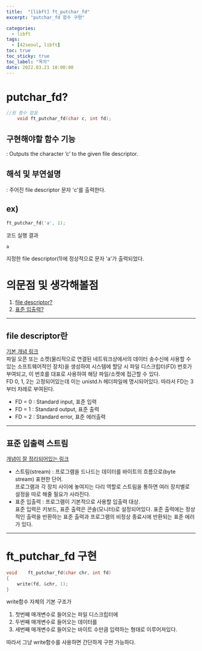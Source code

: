 ```yaml
---
title:  "[libft] ft_putchar_fd"
excerpt: "putchar_fd 함수 구현"

categories:
  - libft
tags:
  - [42seoul, libft]
toc: true
toc_sticky: true
toc_label: "목차"
date: 2022.03.21 18:00:00
---
```


# putchar_fd?

```c
//원 함수 없음
    void ft_putchar_fd(char c, int fd);
```

## 구현해야할 함수 기능    
:  Outputs the character ’c’ to the given file descriptor.    

## 해석 및 부연설명    
:  주어진 file descriptor 문자 'c'를 출력한다.    

## ex)    
```c
ft_putchar_fd('a', 1);

```
코드 실행 결과
```c
a
```
지정한 file descriptor(1)에 정상적으로 문자 'a'가 출력되었다.    

# 의문점 및 생각해볼점    
1. [file descriptor?](#file-descriptor란)
2. [표준 입출력?](#표준-입출력-스트림)

***

## file descriptor란
[기본 개념 링크](https://code4human.tistory.com/123)    
파일 오픈 또는 소켓(물리적으로 연결된 네트워크상에서의 데이터 송수신에 사용할 수 있는 소프트웨어적인 장치)을 생성하여 시스템에 할당 시 파일 디스크립터(FD) 번호가 부여되고, 이 번호를 대표로 사용하여 해당 파일/소켓에 접근할 수 있다.    
FD 0, 1, 2는 고정되어있는데 이는 unistd.h 헤더파일에 명시되어있다. 따라서 FD는 3부터 차례로 부여된다.    
* FD = 0 : Standard input, 표준 입력    
* FD = 1 : Standard output, 표준 출력    
* FD = 2 : Standard error, 표준 에러출력    

***

## 표준 입출력 스트림
[개념이 잘 정리되어있는 링크](https://shoark7.github.io/programming/knowledge/what-is-standard-stream)    
* 스트림(stream) :  프로그램을 드나드는 데이터를 바이트의 흐름으로(byte stream) 표현한 단어.    
프로그램과 각 장치 사이에 놓여지는 다리 역할로 스트림을 통하면 여러 장치별로 설정을 따로 해줄 필요가 사라진다.    
* 표준 입출력 : 프로그램이 기본적으로 사용할 입출력 대상.    
표준 입력은 키보드, 표준 출력은 콘솔(모니터)로 설정되어있다. 표준 출력에는 정상적인 출력을 반환하는 표준 출력과 프로그램의 비정상 종료시에 반환되는 표준 에러가 있다.    

***

# ft_putchar_fd 구현

```c
void	ft_putchar_fd(char chr, int fd)
{
	write(fd, &chr, 1);
}

```
write함수 자체의 기본 구조가 
1. 첫번째 매개변수로 들어오는 파일 디스크립터에 
2. 두번째 매개변수로 들어오는 데이터를 
3. 세번째 매개변수로 들어오는 바이트 수만큼 입력하는 형태로 이루어져있다.    

따라서 그냥 write함수를 사용하면 간단하게 구현 가능하다.    

